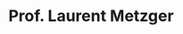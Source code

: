 ---
title: "Prof. Laurent Metzger"
draft: false
type: about-us
# post image
image: "images/ins/about-us/laurent-metzger.jpg"
# meta description
description: ""
weight: 1
email: "laurent.metzger@ost.ch"
function: 
  - "INS Institute Director"
  - "Professor for Internet Infrastructure"
fieldOfActivity: 
  - "Director of AWS Academy"
  - "AWS Accredited Instructor"
  - "AWS Certified Cloud Practitioner"
  - "SysOps Administrator Associate and Solutions Architect Associate"
  - "CCDE, CCIE Enterprise Infrastructure, CCIE Datacenter and CCIE Storage Networking"
  - "Certified Ethical Hacker (CEH)"
  - "Certified Information Systems Security Professional (CISSP)"
  - "Lecturer for 'Computer Networks 1 & 2', 'Software Defined Networks' and 'Cloud Infrastructure'"
  - "Internet Infrastructure of the Future"
  - "Network Security"
---